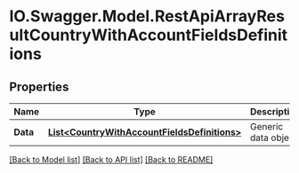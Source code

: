 # IO.Swagger.Model.RestApiArrayResultCountryWithAccountFieldsDefinitions
## Properties

Name | Type | Description | Notes
------------ | ------------- | ------------- | -------------
**Data** | [**List&lt;CountryWithAccountFieldsDefinitions&gt;**](CountryWithAccountFieldsDefinitions.md) | Generic data object. | 

[[Back to Model list]](../README.md#documentation-for-models) [[Back to API list]](../README.md#documentation-for-api-endpoints) [[Back to README]](../README.md)

